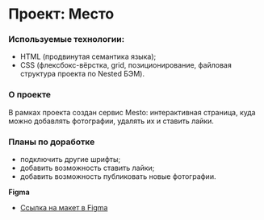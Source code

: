 # Проект: Место

### Используемые технологии:
* HTML (продвинутая семантика языка);
* CSS (флексбокс-вёрстка, grid, позиционирование, файловая структура проекта по Nested БЭМ).

### О проекте

В рамках проекта создан сервис Mesto: интерактивная страница, куда можно добавлять фотографии, удалять их и ставить лайки.

### Планы по доработке

* подключить другие шрифты;
* добавить возможность ставить лайки;
* добавить возможность публиковать новые фотографии.

**Figma**

* [Ссылка на макет в Figma](https://www.figma.com/file/2cn9N9jSkmxD84oJik7xL7/JavaScript.-Sprint-4?node-id=0%3A1)